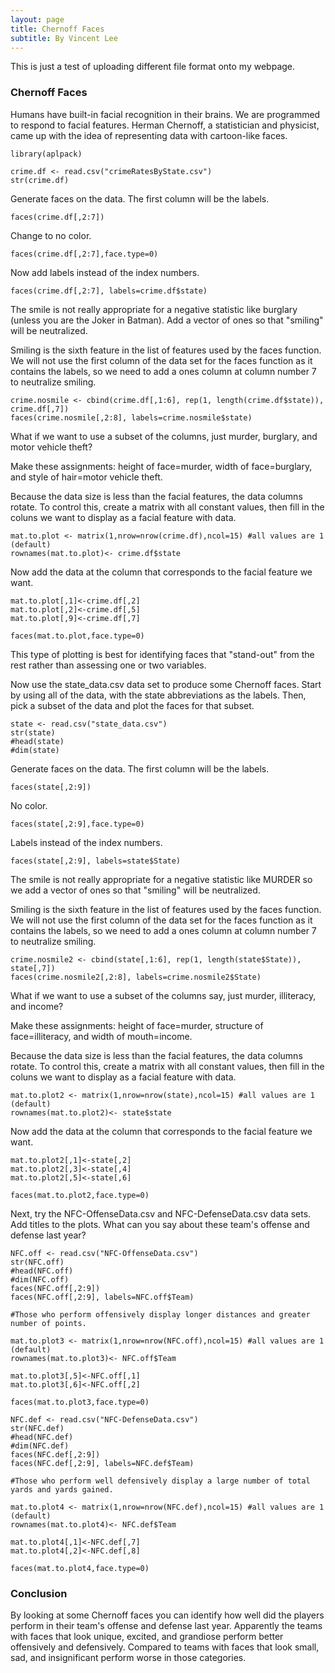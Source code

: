 ```yaml
---
layout: page
title: Chernoff Faces
subtitle: By Vincent Lee
---
```


This is just a test of uploading different file format onto my webpage. 

### Chernoff Faces

Humans have built-in facial recognition in their brains. We are programmed to respond to facial features. Herman Chernoff, a statistician and physicist, came up with the idea of representing data with cartoon-like faces.

```{r}
library(aplpack)

crime.df <- read.csv("crimeRatesByState.csv")
str(crime.df)
```

Generate faces on the data. The first column will be the labels.
```{r}
faces(crime.df[,2:7])
```
Change to no color.
```{r}
faces(crime.df[,2:7],face.type=0)
```
Now add labels instead of the index numbers.

```{r}
faces(crime.df[,2:7], labels=crime.df$state)
```

The smile is not really appropriate for a negative statistic like burglary (unless you are the Joker in Batman). Add a vector of ones so that "smiling" will be neutralized.

Smiling is the sixth feature in the list of features used by the faces function. We will not use the first column of the data set for the faces function as it contains the labels, so we need to add a ones column at column number 7 to neutralize smiling.

```{r}
crime.nosmile <- cbind(crime.df[,1:6], rep(1, length(crime.df$state)), crime.df[,7])
faces(crime.nosmile[,2:8], labels=crime.nosmile$state)
```

What if we want to use a subset of the columns, just murder, burglary, and motor vehicle theft?

Make these assignments:
height of face=murder, width of face=burglary, and style of hair=motor vehicle theft.

Because the data size is less than the facial features, the data columns rotate. To control this, create a matrix with all constant values, then fill in the coluns we want to display as a facial feature with data.

```{r}
mat.to.plot <- matrix(1,nrow=nrow(crime.df),ncol=15) #all values are 1 (default)
rownames(mat.to.plot)<- crime.df$state
```
Now add the data at the column that corresponds to the facial feature we want.
```{r}
mat.to.plot[,1]<-crime.df[,2]
mat.to.plot[,2]<-crime.df[,5]
mat.to.plot[,9]<-crime.df[,7]

faces(mat.to.plot,face.type=0)
```

This type of plotting is best for identifying faces that "stand-out" from the rest rather than assessing one or two variables.

Now use the state_data.csv data set to produce some Chernoff faces. Start by using all of the data, with the state abbreviations as the labels. Then, pick a subset of the data and plot the faces for that subset.
```{r}
state <- read.csv("state_data.csv")
str(state)
#head(state)
#dim(state)
```
Generate faces on the data. The first column will be the labels.
```{r}
faces(state[,2:9])
```
No color.
```{r}
faces(state[,2:9],face.type=0)
```
Labels instead of the index numbers.
```{r}
faces(state[,2:9], labels=state$State)
```
The smile is not really appropriate for a negative statistic like MURDER so we add a vector of ones so that "smiling" will be neutralized.

Smiling is the sixth feature in the list of features used by the faces function. We will not use the first column of the data set for the faces function as it contains the labels, so we need to add a ones column at column number 7 to neutralize smiling.
```{r}
crime.nosmile2 <- cbind(state[,1:6], rep(1, length(state$State)), state[,7])
faces(crime.nosmile2[,2:8], labels=crime.nosmile2$State)
```
What if we want to use a subset of the columns say, just murder, illiteracy, and income?

Make these assignments:
height of face=murder, structure of face=illiteracy, and width of mouth=income.

Because the data size is less than the facial features, the data columns rotate. To control this, create a matrix with all constant values, then fill in the coluns we want to display as a facial feature with data.
```{r}
mat.to.plot2 <- matrix(1,nrow=nrow(state),ncol=15) #all values are 1 (default)
rownames(mat.to.plot2)<- state$state
```
Now add the data at the column that corresponds to the facial feature we want.
```{r}
mat.to.plot2[,1]<-state[,2]
mat.to.plot2[,3]<-state[,4]
mat.to.plot2[,5]<-state[,6]

faces(mat.to.plot2,face.type=0)
```

Next, try the NFC-OffenseData.csv and NFC-DefenseData.csv data sets. Add titles to the plots. What can you say about these team's offense and defense last year?
```{r}
NFC.off <- read.csv("NFC-OffenseData.csv")
str(NFC.off)
#head(NFC.off)
#dim(NFC.off)
faces(NFC.off[,2:9])
faces(NFC.off[,2:9], labels=NFC.off$Team)

#Those who perform offensively display longer distances and greater number of points.

mat.to.plot3 <- matrix(1,nrow=nrow(NFC.off),ncol=15) #all values are 1 (default)
rownames(mat.to.plot3)<- NFC.off$Team

mat.to.plot3[,5]<-NFC.off[,1]
mat.to.plot3[,6]<-NFC.off[,2]

faces(mat.to.plot3,face.type=0)
```

```{r}
NFC.def <- read.csv("NFC-DefenseData.csv")
str(NFC.def)
#head(NFC.def)
#dim(NFC.def)
faces(NFC.def[,2:9])
faces(NFC.def[,2:9], labels=NFC.def$Team)

#Those who perform well defensively display a large number of total yards and yards gained.

mat.to.plot4 <- matrix(1,nrow=nrow(NFC.def),ncol=15) #all values are 1 (default)
rownames(mat.to.plot4)<- NFC.def$Team

mat.to.plot4[,1]<-NFC.def[,7]
mat.to.plot4[,2]<-NFC.def[,8]

faces(mat.to.plot4,face.type=0)
```

### Conclusion

By looking at  some Chernoff faces you can identify how well did the players perform in their team's offense and defense last year. Apparently the teams with faces that look unique, excited, and grandiose perform better offensively and defensively. Compared to teams with faces that look small, sad, and insignificant perform worse in those categories.





